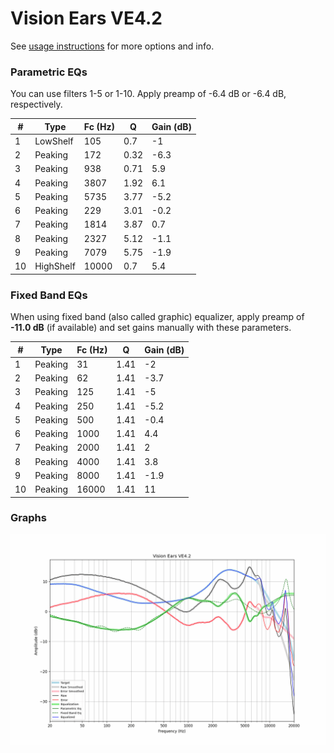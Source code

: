 # Vision Ears VE4.2
See [usage instructions](https://github.com/jaakkopasanen/AutoEq#usage) for more options and info.

### Parametric EQs
You can use filters 1-5 or 1-10. Apply preamp of -6.4 dB or -6.4 dB, respectively.

|   # | Type      |   Fc (Hz) |    Q |   Gain (dB) |
|-----|-----------|-----------|------|-------------|
|   1 | LowShelf  |       105 | 0.7  |        -1   |
|   2 | Peaking   |       172 | 0.32 |        -6.3 |
|   3 | Peaking   |       938 | 0.71 |         5.9 |
|   4 | Peaking   |      3807 | 1.92 |         6.1 |
|   5 | Peaking   |      5735 | 3.77 |        -5.2 |
|   6 | Peaking   |       229 | 3.01 |        -0.2 |
|   7 | Peaking   |      1814 | 3.87 |         0.7 |
|   8 | Peaking   |      2327 | 5.12 |        -1.1 |
|   9 | Peaking   |      7079 | 5.75 |        -1.9 |
|  10 | HighShelf |     10000 | 0.7  |         5.4 |

### Fixed Band EQs
When using fixed band (also called graphic) equalizer, apply preamp of **-11.0 dB** (if available) and set gains manually with these parameters.

|   # | Type    |   Fc (Hz) |    Q |   Gain (dB) |
|-----|---------|-----------|------|-------------|
|   1 | Peaking |        31 | 1.41 |        -2   |
|   2 | Peaking |        62 | 1.41 |        -3.7 |
|   3 | Peaking |       125 | 1.41 |        -5   |
|   4 | Peaking |       250 | 1.41 |        -5.2 |
|   5 | Peaking |       500 | 1.41 |        -0.4 |
|   6 | Peaking |      1000 | 1.41 |         4.4 |
|   7 | Peaking |      2000 | 1.41 |         2   |
|   8 | Peaking |      4000 | 1.41 |         3.8 |
|   9 | Peaking |      8000 | 1.41 |        -1.9 |
|  10 | Peaking |     16000 | 1.41 |        11   |

### Graphs
![](./Vision%20Ears%20VE4.2.png)
